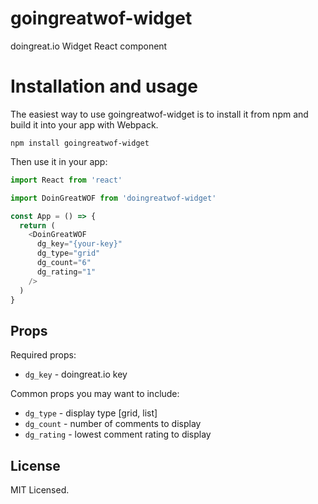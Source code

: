 # goingreatwof-widget
doingreat.io Widget React component

# Installation and usage

The easiest way to use goingreatwof-widget is to install it from npm and build it into your app with Webpack.

```
npm install goingreatwof-widget
```

Then use it in your app:

```js
import React from 'react'

import DoinGreatWOF from 'doingreatwof-widget'

const App = () => {
  return (
    <DoinGreatWOF
      dg_key="{your-key}"
      dg_type="grid"
      dg_count="6"
      dg_rating="1"
    />
  )
}
```

## Props

Required props:

- `dg_key` - doingreat.io key

Common props you may want to include:

- `dg_type` - display type [grid, list]
- `dg_count` - number of comments to display
- `dg_rating` - lowest comment rating to display

## License

MIT Licensed.
